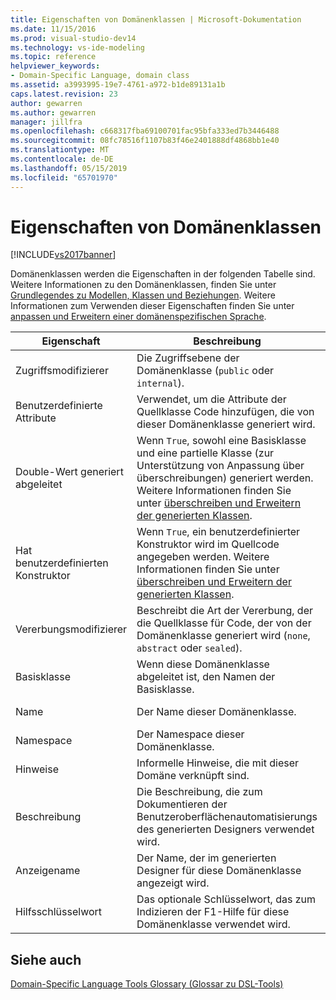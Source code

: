 ```yaml
---
title: Eigenschaften von Domänenklassen | Microsoft-Dokumentation
ms.date: 11/15/2016
ms.prod: visual-studio-dev14
ms.technology: vs-ide-modeling
ms.topic: reference
helpviewer_keywords:
- Domain-Specific Language, domain class
ms.assetid: a3993995-19e7-4761-a972-b1de89131a1b
caps.latest.revision: 23
author: gewarren
ms.author: gewarren
manager: jillfra
ms.openlocfilehash: c668317fba69100701fac95bfa333ed7b3446488
ms.sourcegitcommit: 08fc78516f1107b83f46e2401888df4868bb1e40
ms.translationtype: MT
ms.contentlocale: de-DE
ms.lasthandoff: 05/15/2019
ms.locfileid: "65701970"
---
```

# <a name="properties-of-domain-classes"></a>Eigenschaften von Domänenklassen
[!INCLUDE[vs2017banner](../includes/vs2017banner.md)]

Domänenklassen werden die Eigenschaften in der folgenden Tabelle sind. Weitere Informationen zu den Domänenklassen, finden Sie unter [Grundlegendes zu Modellen, Klassen und Beziehungen](../modeling/understanding-models-classes-and-relationships.md). Weitere Informationen zum Verwenden dieser Eigenschaften finden Sie unter [anpassen und Erweitern einer domänenspezifischen Sprache](../modeling/customizing-and-extending-a-domain-specific-language.md).  
  
|Eigenschaft|Beschreibung|Standard|  
|--------------|-----------------|-------------|  
|Zugriffsmodifizierer|Die Zugriffsebene der Domänenklasse (`public` oder `internal`).|`public`|  
|Benutzerdefinierte Attribute|Verwendet, um die Attribute der Quellklasse Code hinzufügen, die von dieser Domänenklasse generiert wird.|\<none>|  
|Double-Wert generiert abgeleitet|Wenn `True`, sowohl eine Basisklasse und eine partielle Klasse (zur Unterstützung von Anpassung über überschreibungen) generiert werden. Weitere Informationen finden Sie unter [überschreiben und Erweitern der generierten Klassen](../modeling/overriding-and-extending-the-generated-classes.md).|`False`|  
|Hat benutzerdefinierten Konstruktor|Wenn `True`, ein benutzerdefinierter Konstruktor wird im Quellcode angegeben werden. Weitere Informationen finden Sie unter [überschreiben und Erweitern der generierten Klassen](../modeling/overriding-and-extending-the-generated-classes.md).|`False`|  
|Vererbungsmodifizierer|Beschreibt die Art der Vererbung, der die Quellklasse für Code, der von der Domänenklasse generiert wird (`none`, `abstract` oder `sealed`).|`none`|  
|Basisklasse|Wenn diese Domänenklasse abgeleitet ist, den Namen der Basisklasse.|\<none>|  
|Name|Der Name dieser Domänenklasse.|Aktuelle name|  
|Namespace|Der Namespace dieser Domänenklasse.|Aktuellen namespace|  
|Hinweise|Informelle Hinweise, die mit dieser Domäne verknüpft sind.|\<none>|  
|Beschreibung|Die Beschreibung, die zum Dokumentieren der Benutzeroberflächenautomatisierungs des generierten Designers verwendet wird.|\<none>|  
|Anzeigename|Der Name, der im generierten Designer für diese Domänenklasse angezeigt wird.|\<none>|  
|Hilfsschlüsselwort|Das optionale Schlüsselwort, das zum Indizieren der F1-Hilfe für diese Domänenklasse verwendet wird.|\<none>|  
  
## <a name="see-also"></a>Siehe auch  
 [Domain-Specific Language Tools Glossary (Glossar zu DSL-Tools)](https://msdn.microsoft.com/ca5e84cb-a315-465c-be24-76aa3df276aa)
